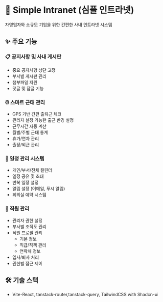# 🏢 Simple Intranet (심플 인트라넷)

자영업자와 소규모 기업을 위한 간편한 사내 인트라넷 시스템

## ✨ 주요 기능

### 📋 공지사항 및 사내 게시판
- 중요 공지사항 상단 고정
- 부서별 게시판 관리
- 첨부파일 지원
- 댓글 및 답글 기능

### ⏰ 스마트 근태 관리
- GPS 기반 간편 출퇴근 체크
- 관리자 설정 가능한 출근 반경 설정
- 근무시간 자동 계산
- 월별/주별 근태 통계
- 휴가/연차 관리
- 출장/외근 관리

### 📅 일정 관리 시스템
- 개인/부서/전체 캘린더
- 일정 공유 및 초대
- 반복 일정 설정
- 알림 설정 (이메일, 푸시 알림)
- 회의실 예약 시스템

### 👥 직원 관리
- 관리자 권한 설정
- 부서별 조직도 관리
- 직원 프로필 관리
  - 기본 정보
  - 직급/직책 관리
  - 연락처 정보
- 입사/퇴사 처리
- 권한별 접근 제어


## 🛠 기술 스택

- Vite-React, tanstack-router,tanstack-query, TailwindCSS with Shadcn-ui



